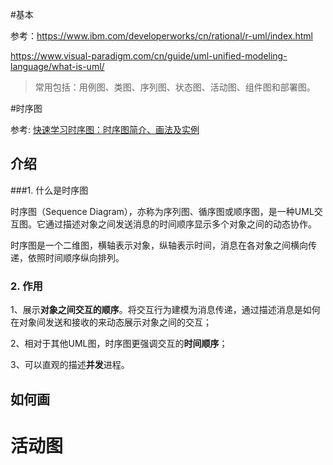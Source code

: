 #基本

参考：<https://www.ibm.com/developerworks/cn/rational/r-uml/index.html>

https://www.visual-paradigm.com/cn/guide/uml-unified-modeling-language/what-is-uml/

>  常用包括：用例图、类图、序列图、状态图、活动图、组件图和部署图。



#时序图

参考: [快速学习时序图：时序图简介、画法及实例]([http://www.woshipm.com/ucd/607593.html](http://www.woshipm.com/ucd/607593.html))

## 介绍

###1. 什么是时序图

时序图（Sequence Diagram），亦称为序列图、循序图或顺序图，是一种UML交互图。它通过描述对象之间发送消息的时间顺序显示多个对象之间的动态协作。

时序图是一个二维图，横轴表示对象，纵轴表示时间，消息在各对象之间横向传递，依照时间顺序纵向排列。

### 2. 作用

1、展示**对象之间交互的顺序**。将交互行为建模为消息传递，通过描述消息是如何在对象间发送和接收的来动态展示对象之间的交互；

2、相对于其他UML图，时序图更强调交互的**时间顺序**；

3、可以直观的描述**并发**进程。



## 如何画





# 活动图

